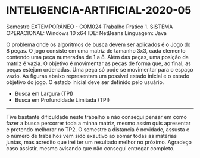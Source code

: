 # INTELIGENCIA-ARTIFICIAL-2020-05
Semestre EXTEMPORÂNEO - COM024
Trabalho Prático 1. 
SISTEMA OPERACIONAL: Windows 10 x64
IDE: NetBeans
Linguagem: Java

O problema onde os algoritmos de busca devem ser aplicados é o Jogo do 8 peças.
O jogo consiste em uma matriz de tamanho 3x3, cada elemento contendo uma peça numeradas de 1
a 8. Além das peças, uma posição da matriz é vazia. O objetivo é movimentar as peças de forma que,
ao final, as peças estejam ordenadas. Uma peça só pode se movimentar para o espaço vazio. As
figuras abaixo representam um possível estado inicial e o estado objetivo do jogo. O estado inicial
deve ser definido pelo usuário.
- Busca em Largura (TPI)
- Busca em Profundidade Limitada (TPI)



------
Tive bastante dificuldade neste trabalho e não consegui pensar em como fazer a busca percorrer toda a minha matriz, mesmo assim quis apresentar e pretendo melhorar no TP2.
O semestre a distancia é novidade, assusta e o número de trabalhos vem sido exautivo ao somar todas as matérias juntas, mas acredito que irei ter um resultado melhor no próximo.
Agradeço caso assistir, mesmo avisando que não consegui entregar completo. 
